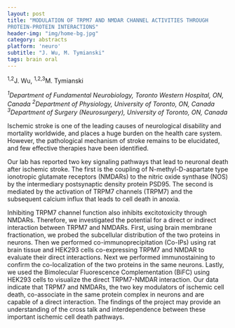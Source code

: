 ```yaml
---
layout: post
title: "MODULATION OF TRPM7 AND NMDAR CHANNEL ACTIVITIES THROUGH
PROTEIN-PROTEIN INTERACTIONS"
header-img: "img/home-bg.jpg"
category: abstracts
platform: 'neuro'
subtitle: "J. Wu, M. Tymianski"
tags: brain oral
---
```

<sup>1,2</sup>J. Wu, <sup>1,2,3</sup>M. Tymianski

_<sup>1</sup>Department of Fundamental Neurobiology, Toronto Western Hospital,
ON, Canada
<sup>2</sup>Department of Physiology, University of Toronto, ON, Canada
<sup>3</sup>Department of Surgery (Neurosurgery), University of Toronto, ON,
Canada_

Ischemic stroke is one of the leading causes of neurological disability
and mortality worldwide, and places a huge burden on the health care
system. However, the pathological mechanism of stroke remains to be
elucidated, and few effective therapies have been identified.

Our lab has reported two key signaling pathways that lead to neuronal
death after ischemic stroke. The first is the coupling of
N-methyl-D-aspartate type ionotropic glutamate receptors (NMDARs) to the
nitric oxide synthase (NOS) by the intermediary postsynaptic density
protein PSD95. The second is mediated by the activation of TRPM7
channels (TRPM7) and the subsequent calcium influx that leads to cell
death in anoxia.

Inhibiting TRPM7 channel function also inhibits excitotoxicity through
NMDARs. Therefore, we investigated the potential for a direct or
indirect interaction between TRPM7 and NMDARs. First, using brain
membrane fractionation, we probed the subcellular distribution of the
two proteins in neurons. Then we performed co-immunoprecipitation
(Co-IPs) using rat brain tissue and HEK293 cells co-expressing TRPM7 and
NMDAR to evaluate their direct interactions. Next we performed
immunostaining to confirm the co-localization of the two proteins in the
same neurons. Lastly, we used the Bimolecular Fluorescence
Complementation (BiFC) using HEK293 cells to visualize the direct
TRPM7-NMDAR interaction. Our data indicate that TRPM7 and NMDARs, the
two key modulators of ischemic cell death, co-associate in the same
protein complex in neurons and are capable of a direct interaction. The
findings of the project may provide an understanding of the cross talk
and interdependence between these important ischemic cell death
pathways.
